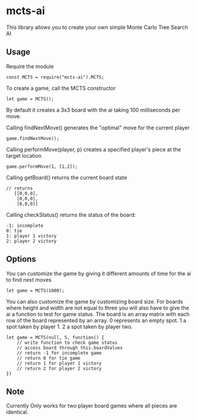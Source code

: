 # mcts-ai
This library allows you to create your own simple Monte Carlo Tree Search AI

## Usage
Require the module
```
const MCTS = require("mcts-ai").MCTS;
```

To create a game, call the MCTS constructor
```
let game = MCTS();
```
By default it creates a 3x3 board with the ai taking 100 milliseconds per move. 

Calling findNextMove() generates the "optimal" move for the current player
```
game.findNextMove();
```

Calling performMove(player, p) creates a specified player's piece at the target location
```
game.performMove(1, [1,2]);
```
Calling getBoard() returns the current board state
```
// returns
   [[0,0,0],
    [0,0,0],
    [0,0,0]]
```
Calling checkStatus() returns the status of the board:
```
-1: incomplete
0: tie
1: player 1 victory
2: player 2 victory
```


## Options
You can customize the game by giving it different amounts of time for the ai to find next moves
```
let game = MCTS(1000);
```

You can also customize the game by customizing board size. For boards where height and width are not equal to three you will also have to give the ai a function to test for game status. The board is an array matrix with each row of the board represented by an array. 0 represents an empty spot. 1 a spot taken by player 1. 2 a spot taken by player two.
```
let game = MCTS(null, 5, function() {
	// write function to check game status
	// access board through this.boardValues
	// return -1 for incomplete game
	// return 0 for tie game
	// return 1 for player 1 victory
	// return 2 for player 2 victory
})
```

## Note
Currently Only works for two player board games where all pieces are identical.